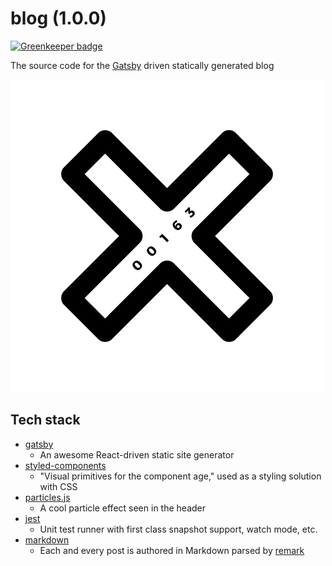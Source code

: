 # blog (1.0.0)

[![Greenkeeper badge](https://badges.greenkeeper.io/DWang/blog.svg)](https://greenkeeper.io/)

The source code for the [Gatsby][gatsby] driven statically generated blog

![blog](./assets/blog.png)

## Tech stack

- [gatsby][gatsby]
  - An awesome React-driven static site generator
- [styled-components][styled-components]
  - "Visual primitives for the component age," used as a styling solution with CSS
- [particles.js][particles.js]
  - A cool particle effect seen in the header
- [jest][jest]
  - Unit test runner with first class snapshot support, watch mode, etc.
- [markdown][markdown]
  - Each and every post is authored in Markdown parsed by [remark][remark]

[gatsby]: https://github.com/gatsbyjs/gatsby
[styled-components]: https://github.com/styled-components/styled-components
[particles.js]: https://github.com/VincentGarreau/particles.js/
[markdown]: https://en.wikipedia.org/wiki/Markdown
[remark]: http://remark.js.org/
[jest]: https://facebook.github.io/jest/
